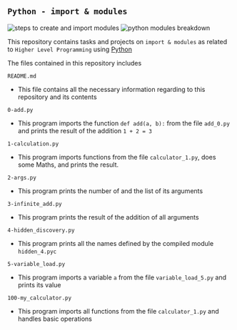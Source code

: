 ## `Python - import & modules`

![steps to create and import modules](https://www.guru99.com/images/2/062620_0700_Importmodul1.png)
![python modules breakdown](https://encrypted-tbn0.gstatic.com/images?q=tbn:ANd9GcSCc6dhyKirX4ohvNPDTKUxk_KIVjtd-V-K8Q&usqp=CAU)

This repository contains tasks and projects on `import & modules` as related to `Higher Level Programming` using [Python](https://en.wikipedia.org/wiki/Python_(programming_language))

The files contained in this repository includes

`README.md`
  - This file contains all the necessary information regarding to this repository and its contents

`0-add.py`
  - This program imports the function `def add(a, b):` from the file `add_0.py` and prints the result of the addition `1 + 2 = 3`

`1-calculation.py`
  - This program imports functions from the file `calculator_1.py`, does some Maths, and prints the result.

`2-args.py`
  - This program prints the number of and the list of its arguments

`3-infinite_add.py`
  - This program prints the result of the addition of all arguments

`4-hidden_discovery.py`
  - This program prints all the names defined by the compiled module `hidden_4.pyc`

`5-variable_load.py`
  - This program imports a variable `a` from the file `variable_load_5.py` and prints its value

`100-my_calculator.py`
  - This program imports all functions from the file `calculator_1.py` and handles basic operations
